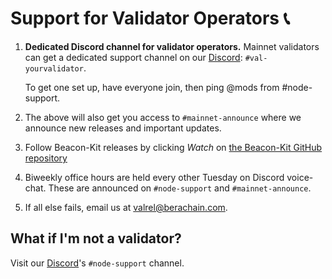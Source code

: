 # Support for Validator Operators 📞

1. **Dedicated Discord channel for validator operators.**
Mainnet validators can get a dedicated support channel on our [Discord](https://discord.gg/berachain): `#val-yourvalidator`.
   
   To get one set up, have everyone join, then ping @mods from #node-support. 
2. The above will also get you access to `#mainnet-announce` where we announce new releases and important updates.
3. Follow Beacon-Kit releases by clicking *Watch* on [the Beacon-Kit GitHub repository](https://github.com/berachain/beacon-kit)
4. Biweekly office hours are held every other Tuesday on Discord voice-chat. These are announced on `#node-support` and `#mainnet-announce`.
5. If all else fails, email us at <a href="mailto:valrel@berachain.com">valrel@berachain.com</a>.

## What if I'm not a validator?

Visit our [Discord](https://discord.gg/berachain)'s `#node-support` channel. 

